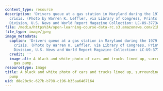 ```yaml
---
content_type: resource
description: 'Drivers queue at a gas station in Maryland during the 1979 U.S. energy
  crisis. (Photo by Warren K. Leffler, via Library of Congress, Prints & Photographs
  Division, U.S. News and World Report Magazine Collection: LC-U9-37734-16A.)'
file: /media/https%3A/open-learning-course-data-rc.s3.amazonaws.com/21h-207-the-energy-crisis-past-and-present-fall-2010/d8e20c9c627bb798c196b35aa6467164_21h-207f10.jpg
file_type: image/jpeg
image_metadata:
  caption: 'Drivers queue at a gas station in Maryland during the 1979 U.S. energy
    crisis. (Photo by Warren K. Leffler, via Library of Congress, Prints & Photographs
    Division, U.S. News and World Report Magazine Collection: LC-U9-37734-16A.)'
  credit: ''
  image-alt: A black and white photo of cars and trucks lined up, surrounding a single
    gas pump.
resourcetype: Image
title: A black and white photo of cars and trucks lined up, surrounding a single gas
  pump
uid: d8e20c9c-627b-b798-c196-b35aa6467164
---
```

